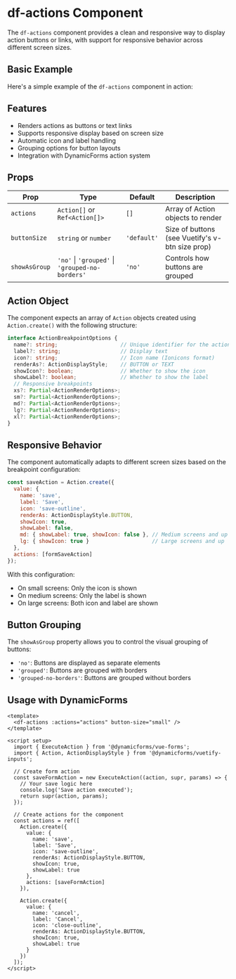 # df-actions Component

The `df-actions` component provides a clean and responsive way to display action buttons or links, with support for
responsive behavior across different screen sizes.

## Basic Example

Here's a simple example of the `df-actions` component in action:

<ActionsDemo />

## Features

- Renders actions as buttons or text links
- Supports responsive display based on screen size
- Automatic icon and label handling
- Grouping options for button layouts
- Integration with DynamicForms action system

## Props

| Prop | Type | Default | Description |
|------|------|---------|-------------|
| `actions` | `Action[]` or `Ref<Action[]>` | `[]` | Array of Action objects to render |
| `buttonSize` | `string` or `number` | `'default'` | Size of buttons (see Vuetify's v-btn size prop) |
| `showAsGroup` | `'no'` \| `'grouped'` \| `'grouped-no-borders'` | `'no'` | Controls how buttons are grouped |

## Action Object

The component expects an array of `Action` objects created using `Action.create()` with the following structure:

```typescript
interface ActionBreakpointOptions {
  name?: string;                    // Unique identifier for the action
  label?: string;                   // Display text
  icon?: string;                    // Icon name (Ionicons format)
  renderAs?: ActionDisplayStyle;    // BUTTON or TEXT
  showIcon?: boolean;               // Whether to show the icon
  showLabel?: boolean;              // Whether to show the label
  // Responsive breakpoints
  xs?: Partial<ActionRenderOptions>;
  sm?: Partial<ActionRenderOptions>;
  md?: Partial<ActionRenderOptions>;
  lg?: Partial<ActionRenderOptions>;
  xl?: Partial<ActionRenderOptions>;
}
```

## Responsive Behavior

The component automatically adapts to different screen sizes based on the breakpoint configuration:

```javascript
const saveAction = Action.create({
  value: {
    name: 'save',
    label: 'Save',
    icon: 'save-outline',
    renderAs: ActionDisplayStyle.BUTTON,
    showIcon: true,
    showLabel: false,
    md: { showLabel: true, showIcon: false }, // Medium screens and up
    lg: { showIcon: true }                    // Large screens and up
  },
  actions: [formSaveAction]
});
```

With this configuration:
- On small screens: Only the icon is shown
- On medium screens: Only the label is shown
- On large screens: Both icon and label are shown

## Button Grouping

The `showAsGroup` property allows you to control the visual grouping of buttons:

- `'no'`: Buttons are displayed as separate elements
- `'grouped'`: Buttons are grouped with borders
- `'grouped-no-borders'`: Buttons are grouped without borders

## Usage with DynamicForms

```vue
<template>
  <df-actions :actions="actions" button-size="small" />
</template>

<script setup>
  import { ExecuteAction } from '@dynamicforms/vue-forms';
  import { Action, ActionDisplayStyle } from '@dynamicforms/vuetify-inputs';

  // Create form action
  const saveFormAction = new ExecuteAction((action, supr, params) => {
    // Your save logic here
    console.log('Save action executed');
    return supr(action, params);
  });

  // Create actions for the component
  const actions = ref([
    Action.create({
      value: {
        name: 'save',
        label: 'Save',
        icon: 'save-outline',
        renderAs: ActionDisplayStyle.BUTTON,
        showIcon: true,
        showLabel: true
      },
      actions: [saveFormAction]
    }),

    Action.create({
      value: {
        name: 'cancel',
        label: 'Cancel',
        icon: 'close-outline',
        renderAs: ActionDisplayStyle.BUTTON,
        showIcon: true,
        showLabel: true
      }
    })
  ]);
</script>
```

<script setup>
import ActionsDemo from '../components/actions-demo.vue'
</script>
